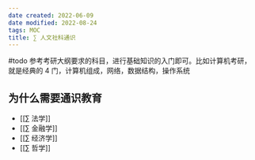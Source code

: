 ```yaml
---
date created: 2022-06-09
date modified: 2022-08-24
tags: MOC
title: ∑ 人文社科通识
---
```


#todo 参考考研大纲要求的科目，进行基础知识的入门即可。比如计算机考研，就是经典的 4 门，计算机组成，网络，数据结构，操作系统

## 为什么需要通识教育

- [[∑ 法学]]
- [[∑ 金融学]]
- [[∑ 经济学]]
- [[∑ 哲学]]
